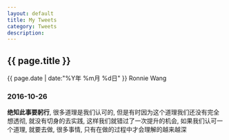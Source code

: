 ```yaml
---
layout: default
title: My Tweets
category: Tweets
description: 
---
```


<h2>{{ page.title }}</h2>
<p><span class="glyphicon glyphicon-calendar"></span> {{ page.date | date:"%Y年 %m月 %d日" }} Ronnie Wang</p>

### 2016-10-26

**绝知此事要躬行**, 很多道理是我们认可的, 但是有时因为这个道理我们还没有完全想透彻, 就没有切身的去实践, 这样我们就错过了一次提升的机会, 如果我们认可一个道理, 就要去做, 很多事情, 只有在做的过程中才会理解的越来越深

